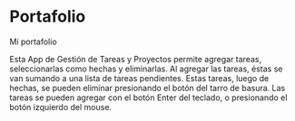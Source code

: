 # Portafolio
Mi portafolio

Esta App de Gestión de Tareas y Proyectos permite agregar tareas, seleccionarlas como hechas y eliminarlas. 
Al agregar las tareas, éstas se van sumando a una lista de tareas pendientes.
Estas tareas, luego de hechas, se pueden eliminar presionando el botón del tarro de basura.
Las tareas se pueden agregar con el botón Enter del teclado, o presionando el botón izquierdo del mouse.

